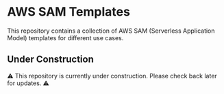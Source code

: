 # AWS SAM Templates

This repository contains a collection of AWS SAM (Serverless Application Model) templates for different use cases.

## Under Construction

⚠️ This repository is currently under construction. Please check back later for updates. ⚠️